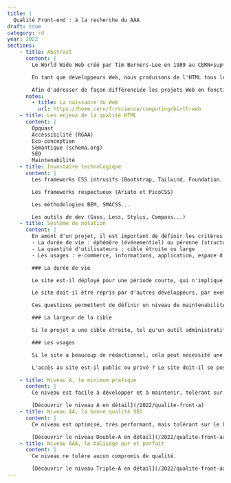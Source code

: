 ```yaml
---
title: |
  Qualité Front-end : à la recherche du AAA
draft: true
category: rd
year: 2022
sections:
    - title: Abstract
      content: |
        Le World Wide Web créé par Tim Berners-Lee en 1989 au CERN<sup><a href="#note-1">1</a></sup> s'appuie sur 3 technologies : URL, HTTP et HTML. Notre proposition se concentre sur cette troisième technologie, l'HTML, qui est toujours omniprésente et qui détermine la qualité de l'expérience Web.

        En tant que développeurs Web, nous produisons de l'HTML tous les jours. Nous avons à cœur de produire le meilleure code HTML possible, ce qui implique de définir ce qu'est un excellent code HTML. Pour cela, nous introduisons dans cet article la notion de *balisage pur et parfait* qui dessine un étalon de qualité en termes d'accessibilité, de sémantique, d'empreinte écologique, de performance et de minimisation du bruit. Nous ne prétendons pas produire un balisage pur et parfait, c'est un chantier qui devra être coopératif et évolutif. En revanche nous affirmons que la notion est nécessaire pour tendre vers un idéal, qui n'est aujourd'hui pas défini, donc pas consensuel.

        Afin d'adresser de façon différenciée les projets Web en fonction de leur nature (information / action / émotion) et de leurs usages (public / privé), nous proposons un classement en trois niveaux, inspiré du jeu vidéo. Le niveau *A* fixe un standard minimum acceptable, pertinent pour les usages privés de type back-office. Le niveau *AA*, ou *double-A*, fixe un standard correct pour la plupart des productions Web. Le niveau *AAA*, ou *triple-A*, fixe le standard d'excellence absolu, le *balisage pur et parfait*.
      notes:
        - title: La naissance du Web
          url: https://home.cern/fr/science/computing/birth-web
    - title: Les enjeux de la qualité HTML
      content: |
        Opquast
        Accessibilité (RGAA)
        Eco-conception
        Sémantique (schema.org)
        SEO
        Maintenabilité
    - title: Inventaire technologique
      content: |
        Les frameworks CSS intrusifs (Bootstrap, Tailwind, Foundation...)

        Les frameworks respectueux (Ariato et PicoCSS)

        Les méthodologies BEM, SMACSS...

        Les outils de dev (Sass, Less, Stylus, Compass...)
    - title: Système de notation
      content: |
        En amont d'un projet, il est important de définir les critères de complexité :
        - La durée de vie : éphémère (événementiel) ou pérenne (structurel)
        - La quantité d'utilisateurs : cible étroite ou large
        - Les usages : e-commerce, informations, application, espace d'administration...

        ### La durée de vie

        Le site est-il déployé pour une période courte, qui n'implique pas de maintenance ni d'évolution sur le long terme ou bien est-il déployé pour une longue période, et fera l'objet d'améliorations successives ?

        Le site doit-il être repris par d'autres développeurs, par exemple dans le cadre d'un projet en source ouverte (open-source) ?

        Ces questions permettent de définir un niveau de maintenabilité minimal à appliquer, et permet de définir si l'utilisation de librairie documentée et largement partagée par la communauté de développeurs web, tel que bootstrap, facilitera la passation et la reprise du code.

        ### La largeur de la cible

        Si le projet a une cible étroite, tel qu'un outil administratif particulier ou un site dédié à un secteur de niche, le choix de la note à viser peut se faire en fonction des autres critères de complexité mais devra toujours respecter les normes WCAG. Dans le cas d'un site très largement visité, il faudra favoriser un haut niveau de qualité front.

        ### Les usages

        Si le site a beaucoup de rédactionnel, cela peut nécessité une forte modularité des composants HTML, et tend à favoriser l'usage d'un design system précis ou une librairie (bootstrap) -- **à discuter**

        L'accès au site est-il public ou privé ? Le site doit-il se positionner sur les moteurs de recherches ?

    - title: Niveau A, le minimum pratique
      content: |
        Ce niveau est facile à développer et à maintenir, tolérant sur la performance et sur le bruit. Il est très adapté pour les back-offices, par exemple.

        [Découvrir le niveau A en détail](/2022/qualite-front-a)
    - title: Niveau AA, la bonne qualité SEO
      content: |
        Ce niveau est optimisé, très performant, mais tolérant sur le bruit HTML.

        [Découvrir le niveau Double-A en détail](/2022/qualite-front-aa)
    - title: Niveau AAA, le balisage pur et parfait
      content: |
        Ce niveau ne tolère aucun compromis de qualité.

        [Découvrir le niveau Triple-A en détail](/2022/qualite-front-aaa)
---
```

